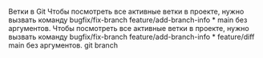 Ветки в Git
Чтобы посмотреть все активные ветки в проекте, нужно вызвать команду bugfix/fix-branch feature/add-branch-info * main без аргументов.
Чтобы посмотреть все активные ветки в проекте, нужно вызвать команду bugfix/fix-branch feature/add-branch-info * feature/diff main без аргументов.
git branch 
